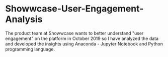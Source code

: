 # Showwcase-User-Engagement-Analysis

The product team at Showwcase wants to better understand "user engagement" on the platform in October 2019 so I have analyzed the data and developed the insights using Anaconda - Jupyter Notebook and Python programming language.
